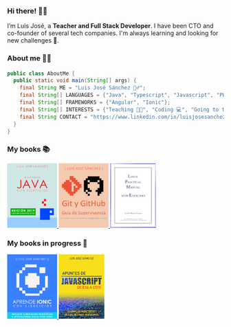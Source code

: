 ### Hi there! 👋🏻

I’m Luis José, a **Teacher and Full Stack Developer**. I have been CTO and co-founder of several tech companies. I'm always learning and looking for new challenges 🚀.

### About me 👨‍💻

```java
public class AboutMe {
  public static void main(String[] args) {
    final String ME = "Luis José Sánchez 🙋‍♂️";
    final String[] LANGUAGES = {"Java", "Typescript", "Javascript", "PHP", "SQL", "HTML", "CSS"};
    final String[] FRAMEWORKS = {"Angular", "Ionic"};
    final String[] INTERESTS = {"Teaching 👨‍🏫", "Coding 💻", "Going to the gym 🏋️‍♂️", "Cars 🚗, motorbikes 🏍️, boats ⛵", "Vegetarian food 🥑"};
    final String CONTACT = "https://www.linkedin.com/in/luisjosesanchez/";
  }
}

```

### My books 📚

<a href="https://leanpub.com/aprendejava/">
  <img height="150" src="aprendejava.png">
</a>

<a href="https://leanpub.com/gitygithub/">
  <img height="150" src="gitygithub.jpg">
</a>

<a href="https://luisjose.org/assets/descargas/linux/linux_practical_manual_31_07_2014_en.pdf">
  <img height="150" src="linuxpracticalmanual.png">
</a>

### My books in progress 🚧

<a href="https://leanpub.com/aprendeionic/">
  <img height="150" src="aprendeionic.png">
</a>

<a href="https://leanpub.com/apuntesdejavascriptdees6aes10">
  <img height="150" src="apuntesdejavascript.jpg">
</a>
